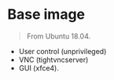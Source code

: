 # Base image
> From Ubuntu 18.04.

-   User control (unprivileged)
-   VNC (tightvncserver)
-   GUI (xfce4).
